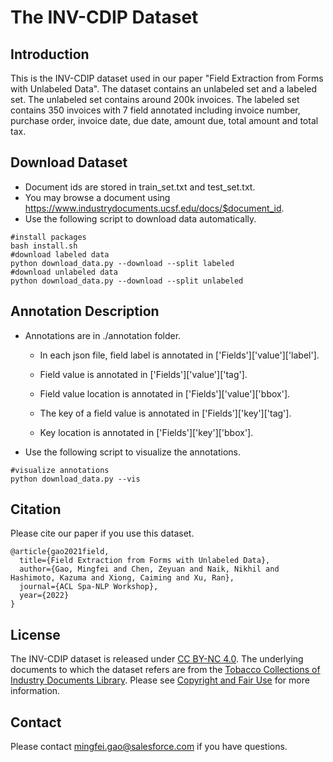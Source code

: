 # The INV-CDIP Dataset

## Introduction
This is the INV-CDIP dataset used in our paper "Field Extraction from Forms with Unlabeled Data". The dataset contains 
an unlabeled set and a labeled set. The unlabeled set contains around 200k invoices. The labeled set contains 350 invoices 
with 7 field annotated including invoice number, purchase order, invoice date, due date, amount due, total amount and 
total tax.

## Download Dataset
* Document ids are stored in train_set.txt and test_set.txt.
* You may browse a document using https://www.industrydocuments.ucsf.edu/docs/$document_id.
* Use the following script to download data automatically.
```buildoutcfg
#install packages
bash install.sh
#download labeled data
python download_data.py --download --split labeled
#download unlabeled data
python download_data.py --download --split unlabeled
```

## Annotation Description
* Annotations are in ./annotation folder.

  * In each json file, field label is annotated in ['Fields']['value']['label'].

  * Field value is annotated in ['Fields']['value']['tag'].

  * Field value location is annotated in ['Fields']['value']['bbox'].
  
  * The key of a field value is annotated in ['Fields']['key']['tag'].
  
  * Key location is annotated in ['Fields']['key']['bbox'].


* Use the following script to visualize the annotations.
```buildoutcfg
#visualize annotations
python download_data.py --vis
```

## Citation
Please cite our paper if you use this dataset.
```buildoutcfg
@article{gao2021field,
  title={Field Extraction from Forms with Unlabeled Data},
  author={Gao, Mingfei and Chen, Zeyuan and Naik, Nikhil and Hashimoto, Kazuma and Xiong, Caiming and Xu, Ran},
  journal={ACL Spa-NLP Workshop},
  year={2022}
}
```

## License
The INV-CDIP dataset is released under [CC BY-NC 4.0](https://creativecommons.org/licenses/by-nc/4.0/). 
The underlying documents to which the dataset refers are from the [Tobacco Collections of Industry Documents Library](https://www.industrydocuments.ucsf.edu/). 
Please see [Copyright and Fair Use](https://www.industrydocuments.ucsf.edu/help/copyright/) for more information.

## Contact
Please contact mingfei.gao@salesforce.com if you have questions.
